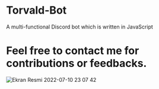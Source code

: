 # Torvald-Bot
A multi-functional Discord bot which is written in JavaScript

# Feel free to contact me for contributions or feedbacks.


![Ekran Resmi 2022-07-10 23 07 42](https://user-images.githubusercontent.com/90466553/178160469-739d7084-882b-454a-b70a-a79b48dd937f.png)

